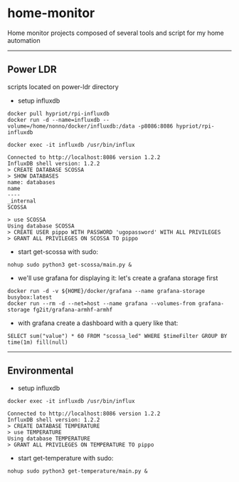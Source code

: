 # home-monitor
Home monitor projects composed of several tools and script for my home automation

----------------------
## Power LDR
scripts located on power-ldr directory
* setup influxdb
```
docker pull hypriot/rpi-influxdb
docker run -d --name=influxdb --volume=/home/nonno/docker/influxdb:/data -p8086:8086 hypriot/rpi-influxdb
```

```
docker exec -it influxdb /usr/bin/influx

Connected to http://localhost:8086 version 1.2.2
InfluxDB shell version: 1.2.2
> CREATE DATABASE SCOSSA
> SHOW DATABASES
name: databases
name
----
_internal
SCOSSA

> use SCOSSA
Using database SCOSSA
> CREATE USER pippo WITH PASSWORD 'ugopassword' WITH ALL PRIVILEGES
> GRANT ALL PRIVILEGES ON SCOSSA TO pippo

```

* start get-scossa with sudo:
```
nohup sudo python3 get-scossa/main.py &
```

* we'll use grafana for displaying it: let's create a grafana storage first
```
docker run -d -v ${HOME}/docker/grafana --name grafana-storage busybox:latest
docker run --rm -d --net=host --name grafana --volumes-from grafana-storage fg2it/grafana-armhf-armhf
```

* with grafana create a dashboard with a query like that:
```
SELECT sum("value") * 60 FROM "scossa_led" WHERE $timeFilter GROUP BY time(1m) fill(null)
```



----------------------
## Environmental
* setup influxdb
```
docker exec -it influxdb /usr/bin/influx

Connected to http://localhost:8086 version 1.2.2
InfluxDB shell version: 1.2.2
> CREATE DATABASE TEMPERATURE
> use TEMPERATURE
Using database TEMPERATURE
> GRANT ALL PRIVILEGES ON TEMPERATURE TO pippo
```


* start get-temperature with sudo:
```
nohup sudo python3 get-temperature/main.py &
```
